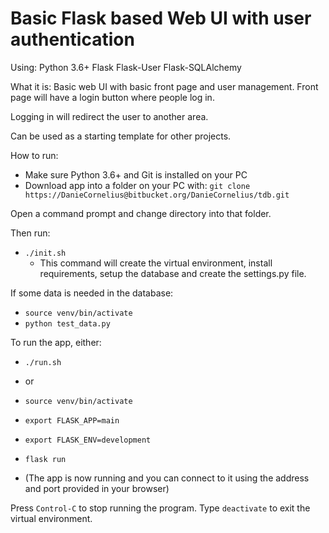 # Basic Flask based Web UI with user authentication

Using:
Python 3.6+
Flask
Flask-User
Flask-SQLAlchemy

What it is:
Basic web UI with basic front page and user management.
Front page will have a login button where people log in.

Logging in will redirect the user to another area.

Can be used as a starting template for other projects.

How to run:

* Make sure Python 3.6+ and Git is installed on your PC
* Download app into a folder on your PC with:
`git clone https://DanieCornelius@bitbucket.org/DanieCornelius/tdb.git`

Open a command prompt and change directory into that folder.

Then run:
* `./init.sh`
    * This command will create the virtual environment, install requirements, setup the database and create the settings.py file.

If some data is needed in the database:
* `source venv/bin/activate`
* `python test_data.py`

To run the app, either:
* `./run.sh`
* or
* `source venv/bin/activate`
* `export FLASK_APP=main`
* `export FLASK_ENV=development`
* `flask run`

* (The app is now running and you can connect to it using the address and port provided in your browser)

Press `Control-C` to stop running the program.
Type `deactivate` to exit the virtual environment.

